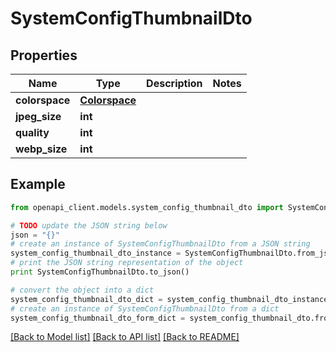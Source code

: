 # SystemConfigThumbnailDto


## Properties
Name | Type | Description | Notes
------------ | ------------- | ------------- | -------------
**colorspace** | [**Colorspace**](Colorspace.md) |  | 
**jpeg_size** | **int** |  | 
**quality** | **int** |  | 
**webp_size** | **int** |  | 

## Example

```python
from openapi_client.models.system_config_thumbnail_dto import SystemConfigThumbnailDto

# TODO update the JSON string below
json = "{}"
# create an instance of SystemConfigThumbnailDto from a JSON string
system_config_thumbnail_dto_instance = SystemConfigThumbnailDto.from_json(json)
# print the JSON string representation of the object
print SystemConfigThumbnailDto.to_json()

# convert the object into a dict
system_config_thumbnail_dto_dict = system_config_thumbnail_dto_instance.to_dict()
# create an instance of SystemConfigThumbnailDto from a dict
system_config_thumbnail_dto_form_dict = system_config_thumbnail_dto.from_dict(system_config_thumbnail_dto_dict)
```
[[Back to Model list]](../README.md#documentation-for-models) [[Back to API list]](../README.md#documentation-for-api-endpoints) [[Back to README]](../README.md)


